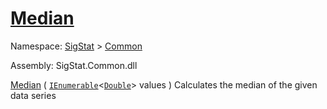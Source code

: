 # [Median](./MathHelper-100663401.md)

Namespace: [SigStat]() > [Common](./../README.md)

Assembly: SigStat.Common.dll

[Median](./MathHelper-100663401.md) ( [`IEnumerable`](https://docs.microsoft.com/en-us/dotnet/api/System.Collections.Generic.IEnumerable-1)\<[`Double`](https://docs.microsoft.com/en-us/dotnet/api/System.Double)> values )              Calculates the median of the given data series
